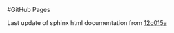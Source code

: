 #GitHub Pages

Last update of sphinx html documentation from [12c015a](https://github.com/uibcdf/OpenPharmacophore/tree/12c015ae939e87b3dbee26574fdb1d1cc11d64b3)
